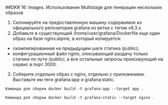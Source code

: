 ##DKR 16: Images. Использование Multistage для генерации нескольких образов

1. Склонируйте на предоставленную машину содержимое из официального репозитория grafana из ветки с тегом v6.3.x.
2. Добавьте в существующий /home/user/grafana/Dockerfile еще один образ на базе nginx:alpine, в который копируется:
 * скомпилированная на предыдущем шаге статика (public);
 * конфигурационный файл nginx, описывающий раздачу только статики по пути /public/, а все остальные запросы проксирующий на сервис в порт 3000.
3. Соберите отдельно образ с nginx, отдельно с приложением. Выставьте им теги grafana:app и grafana:static.


```Команда для сборки docker build -t grafana:app --target app .```

```Команда для сборки docker build -t grafana:static --target nginx .```


